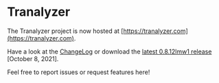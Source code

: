 # Tranalyzer

The Tranalyzer project is now hosted at [https://tranalyzer.com](https://tranalyzer.com).

Have a look at the [ChangeLog](https://github.com/t2Andy/tranalyzer2/blob/master/ChangeLog) or download the [latest 0.8.12lmw1 release](https://www.tranalyzer.com/download/tranalyzer/latest) [October 8, 2021].

Feel free to report issues or request features here!
